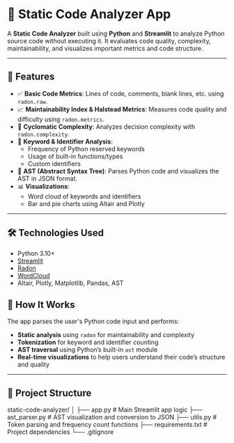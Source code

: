 # 🧠 Static Code Analyzer App

A **Static Code Analyzer** built using **Python** and **Streamlit** to analyze Python source code without executing it. It evaluates code quality, complexity, maintainability, and visualizes important metrics and code structure.

---

## 🚀 Features

- ✅ **Basic Code Metrics**: Lines of code, comments, blank lines, etc. using `radon.raw`.
- 📈 **Maintainability Index & Halstead Metrics**: Measures code quality and difficulty using `radon.metrics`.
- 🔁 **Cyclomatic Complexity**: Analyzes decision complexity with `radon.complexity`.
- 🧠 **Keyword & Identifier Analysis**:
  - Frequency of Python reserved keywords
  - Usage of built-in functions/types
  - Custom identifiers
- 🌳 **AST (Abstract Syntax Tree)**: Parses Python code and visualizes the AST in JSON format.
- 📊 **Visualizations**:
  - Word cloud of keywords and identifiers
  - Bar and pie charts using Altair and Plotly

---

## 🛠️ Technologies Used

- Python 3.10+
- [Streamlit](https://streamlit.io/)
- [Radon](https://pypi.org/project/radon/)
- [WordCloud](https://pypi.org/project/wordcloud/)
- Altair, Plotly, Matplotlib, Pandas, AST



## 🧪 How It Works

The app parses the user's Python code input and performs:
- **Static analysis** using `radon` for maintainability and complexity
- **Tokenization** for keyword and identifier counting
- **AST traversal** using Python’s built-in `ast` module
- **Real-time visualizations** to help users understand their code’s structure and quality

---

## 📁 Project Structure

static-code-analyzer/
│
├── app.py # Main Streamlit app logic
├── ast_parser.py # AST visualization and conversion to JSON
├── utils.py # Token parsing and frequency count functions
├── requirements.txt # Project dependencies
└── .gitignore

